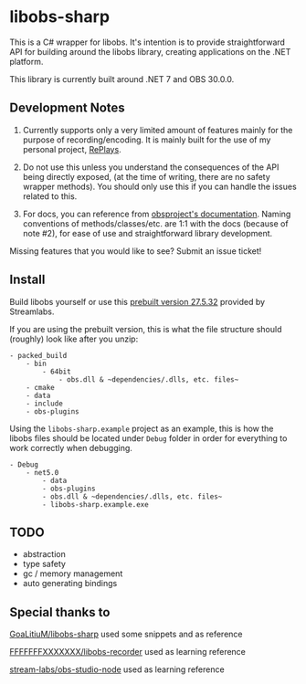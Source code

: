 # libobs-sharp
This is a C# wrapper for libobs. It's intention is to provide straightforward API for building around the libobs library, creating applications on the .NET platform.

This library is currently built around .NET 7 and OBS 30.0.0.

## Development Notes
1. Currently supports only a very limited amount of features mainly for the purpose of recording/encoding. It is mainly built for the use of my personal project, [RePlays](https://github.com/lulzsun/RePlays).

2. Do not use this unless you understand the consequences of the API being directly exposed, (at the time of writing, there are no safety wrapper methods). You should only use this if you can handle the issues related to this.

3. For docs, you can reference from [obsproject's documentation](https://obsproject.com/docs/index.html). Naming conventions of methods/classes/etc. are 1:1 with the docs (because of note #2), for ease of use and straightforward library development.

Missing features that you would like to see? Submit an issue ticket!

## Install
Build libobs yourself or use this [prebuilt version 27.5.32](https://obsstudios3.streamlabs.com/libobs-windows64-release-27.5.32.7z) provided by Streamlabs.

If you are using the prebuilt version, this is what the file structure should (roughly) look like after you unzip:
```
- packed_build
    - bin
        - 64bit
            - obs.dll & ~dependencies/.dlls, etc. files~
    - cmake
    - data
    - include
    - obs-plugins
```

Using the `libobs-sharp.example` project as an example, this is how the libobs files should be located under `Debug` folder in order for everything to work correctly when debugging.

```
- Debug
    - net5.0
        - data
        - obs-plugins
        - obs.dll & ~dependencies/.dlls, etc. files~
        - libobs-sharp.example.exe
```

## TODO
- abstraction 
- type safety
- gc / memory management
- auto generating bindings

## Special thanks to
[GoaLitiuM/libobs-sharp](https://github.com/GoaLitiuM/libobs-sharp) used some snippets and as reference

[FFFFFFFXXXXXXX/libobs-recorder](https://github.com/FFFFFFFXXXXXXX/libobs-recorder) used as learning reference

[stream-labs/obs-studio-node](https://github.com/stream-labs/obs-studio-node) used as learning reference

